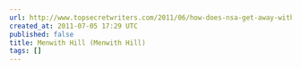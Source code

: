 ```yaml
---
url: http://www.topsecretwriters.com/2011/06/how-does-nsa-get-away-with-running-top-secret-menwith-hill-in-the-uk/
created_at: 2011-07-05 17:29 UTC
published: false
title: Menwith Hill (Menwith Hill)
tags: []
---
```



